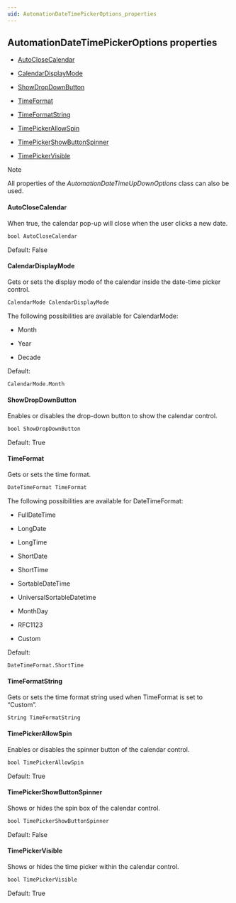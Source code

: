 ```yaml
---
uid: AutomationDateTimePickerOptions_properties
---
```


## AutomationDateTimePickerOptions properties

- [AutoCloseCalendar](#autoclosecalendar)

- [CalendarDisplayMode](#calendardisplaymode)

- [ShowDropDownButton](#showdropdownbutton)

- [TimeFormat](#timeformat)

- [TimeFormatString](#timeformatstring)

- [TimePickerAllowSpin](#timepickerallowspin)

- [TimePickerShowButtonSpinner](#timepickershowbuttonspinner)

- [TimePickerVisible](#timepickervisible)

> [!NOTE]
> All properties of the *AutomationDateTimeUpDownOptions* class can also be used.

#### AutoCloseCalendar

When true, the calendar pop-up will close when the user clicks a new date.

```txt
bool AutoCloseCalendar
```

Default: False

#### CalendarDisplayMode

Gets or sets the display mode of the calendar inside the date-time picker control.

```txt
CalendarMode CalendarDisplayMode
```

The following possibilities are available for CalendarMode:

- Month

- Year

- Decade

Default:

```txt
CalendarMode.Month
```

#### ShowDropDownButton

Enables or disables the drop-down button to show the calendar control.

```txt
bool ShowDropDownButton
```

Default: True

#### TimeFormat

Gets or sets the time format.

```txt
DateTimeFormat TimeFormat
```

The following possibilities are available for DateTimeFormat:

- FullDateTime

- LongDate

- LongTime

- ShortDate

- ShortTime

- SortableDateTime

- UniversalSortableDatetime

- MonthDay

- RFC1123

- Custom

Default:

```txt
DateTimeFormat.ShortTime
```

#### TimeFormatString

Gets or sets the time format string used when TimeFormat is set to “Custom”.

```txt
String TimeFormatString
```

#### TimePickerAllowSpin

Enables or disables the spinner button of the calendar control.

```txt
bool TimePickerAllowSpin
```

Default: True

#### TimePickerShowButtonSpinner

Shows or hides the spin box of the calendar control.

```txt
bool TimePickerShowButtonSpinner
```

Default: False

#### TimePickerVisible

Shows or hides the time picker within the calendar control.

```txt
bool TimePickerVisible
```

Default: True
